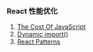 ### React 性能优化
1. [The Cost Of JavaScript](https://medium.com/dev-channel/the-cost-of-javascript-84009f51e99e)
2. [Dynamic import()](https://developers.google.com/web/updates/2017/11/dynamic-import)
3. [React Patterns](https://reacttraining.com/patterns/)
